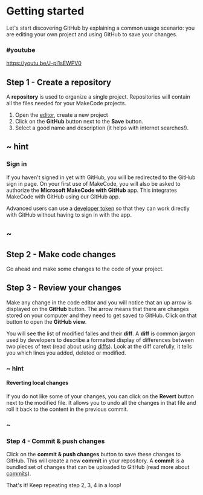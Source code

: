 # Getting started

Let's start discovering GitHub by explaining a common usage scenario: you are editing your own project and using GitHub to save your changes.

### #youtube

https://youtu.be/J-pI1sEWPV0

## Step 1 - Create a repository

A **repository** is used to organize a single project. Repositories will contain all the files needed for your MakeCode projects.

1. Open the [editor](@homeurl@), create a new project
2. Click on the **GitHub** button next to the **Save** button.
3. Select a good name and description (it helps with internet searches!).

## ~ hint

### Sign in

If you haven't signed in yet with GitHub, you will be redirected to the GitHub sign in page. On your first use of MakeCode, you will also be asked to authorize the **Microsoft MakeCode with GitHub** app. This integrates MakeCode with GitHub using our GitHub app.

Advanced users can use a [developer token](/github/token) so that they can work directly with GitHub without having to sign in with the app.

## ~

## Step 2 - Make code changes

Go ahead and make some changes to the code of your project.

## Step 3 - Review your changes

Make any change in the code editor and you will notice that an up arrow is displayed
on the **GitHub** button. The arrow means that there are changes stored on your computer and they need to get saved to GitHub. Click on that button to open the **GitHub view**.

You will see the list of modified failes and their **diff**. A **diff** is common jargon used by developers to describe a formatted display of differences between two pieces of text (read about using [diffs](/github/diff)). Look at the diff carefully, it tells you which lines you added, deleted or modified.

### ~ hint

#### Reverting local changes

If you do not like some of your changes, you can click on the **Revert** button next to the modified file. It allows you to undo all the changes in that file and roll it back to the content in the previous commit.

### ~

### Step 4 - Commit & push changes

Click on the **commit & push changes** button to save these changes to GitHub. This will create a new **commit** in your repository. A **commit** is a bundled set of changes that can be uploaded to GitHub (read more about [commits](/github/commit)).


That's it! Keep repeating step 2, 3, 4 in a loop!
